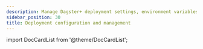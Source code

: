 ```yaml
---
description: Manage Dagster+ deployment settings, environment variables, tokens, and more.
sidebar_position: 30
title: Deployment configuration and management
---
```


import DocCardList from '@theme/DocCardList';

<DocCardList />
